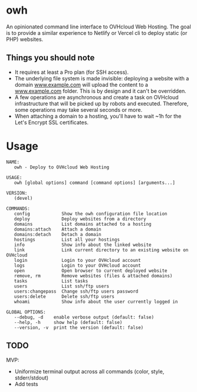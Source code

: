 # owh

An opinionated command line interface to OVHcloud Web Hosting. The goal is to
provide a similar experience to Netlify or Vercel cli to deploy static (or
PHP) websites.

## Things you should note

- It requires at least a Pro plan (for SSH access).
- The underlying file system is made invisible: deploying a website with a domain www.example.com will upload the content to a www.example.com folder. This is by design and it can't be overridden.
- A few operations are asynchronous and create a task on OVHcloud infrastructure that will be picked up by robots and executed. Therefore, some operations may take several seconds or more.
- When attaching a domain to a hosting, you'll have to wait ~1h for the Let's Encrypt SSL certificates.

# Usage

```
NAME:
   owh - Deploy to OVHcloud Web Hosting

USAGE:
   owh [global options] command [command options] [arguments...]

VERSION:
   (devel)

COMMANDS:
   config            Show the owh configuration file location
   deploy            Deploy websites from a directory
   domains           List domains attached to a hosting
   domains:attach    Attach a domain
   domains:detach    Detach a domain
   hostings          List all your hostings
   info              Show info about the linked website
   link              Link current directory to an existing website on OVHcloud
   login             Login to your OVHcloud account
   logs              Login to your OVHcloud account
   open              Open browser to current deployed website
   remove, rm        Remove websites (files & attached domains)
   tasks             List tasks
   users             List ssh/ftp users
   users:changepass  Change ssh/ftp users password
   users:delete      Delete ssh/ftp users
   whoami            Show info about the user currently logged in

GLOBAL OPTIONS:
   --debug, -d    enable verbose output (default: false)
   --help, -h     show help (default: false)
   --version, -v  print the version (default: false)
```

## TODO

MVP:
- Uniformize terminal output across all commands (color, style, stderr/stdout)
- Add tests
